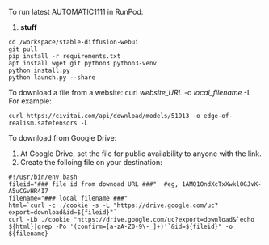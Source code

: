 To run latest AUTOMATIC1111 in RunPod:
1. __stuff__
```
cd /workspace/stable-diffusion-webui
git pull
pip install -r requirements.txt
apt install wget git python3 python3-venv
python install.py
python launch.py --share
```

To download a file from a website: curl _website_URL_ -o _local_filename_ -L  
For example:
```
curl https://civitai.com/api/download/models/51913 -o edge-of-realism.safetensors -L
```

To download from Google Drive:
1. At Google Drive, set the file for public availability to anyone with the link.
2. Create the folloing file on your destination:
```
#!/usr/bin/env bash
fileid="### file id from downoad URL ###"  #eg, 1AMQ1OndXcTxXwklOGJvK-A5uCGvHR4I7
filename="### local filename ###"
html=`curl -c ./cookie -s -L "https://drive.google.com/uc?export=download&id=${fileid}"`
curl -Lb ./cookie "https://drive.google.com/uc?export=download&`echo ${html}|grep -Po '(confirm=[a-zA-Z0-9\-_]+)'`&id=${fileid}" -o ${filename}
```
